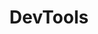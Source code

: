 ---
title: 'DevTools'
description: 'Lorem ipsum dolor sit amet, consectetur adipiscing elit. Phasellus
diam neque, scelerisque et dignissim a, bibendum eu lectus. Suspendisse
facilisis fringilla justo ut hendrerit. Vestibulum justo metus, accumsan quis
tempus mattis, mollis vel odio. Fusce quam elit, rutrum non rhoncus in, gravida
et magna. Nunc efficitur massa et velit imperdiet, sit amet consectetur mi
ultrices. Quisque at dui ut sem dignissim dapibus. Suspendisse quis interdum
est.'
layout: 'layouts/project-landing.njk'
---